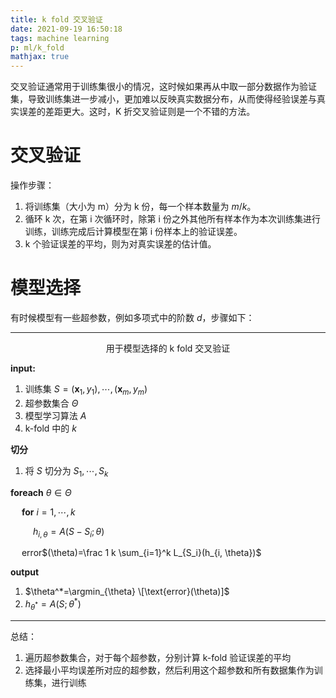 ```yaml
---
title: k fold 交叉验证
date: 2021-09-19 16:50:18
tags: machine learning
p: ml/k_fold
mathjax: true
---
```


交叉验证通常用于训练集很小的情况，这时候如果再从中取一部分数据作为验证集，导致训练集进一步减小，更加难以反映真实数据分布，从而使得经验误差与真实误差的差距更大。这时，K 折交叉验证则是一个不错的方法。

<!--more-->
# 交叉验证
操作步骤：

1. 将训练集（大小为 m）分为 k 份，每一个样本数量为 $m/k$。
2. 循环 k 次，在第 i 次循环时，除第 i 份之外其他所有样本作为本次训练集进行训练，训练完成后计算模型在第 i 份样本上的验证误差。
3. k 个验证误差的平均，则为对真实误差的估计值。

# 模型选择
有时候模型有一些超参数，例如多项式中的阶数 $d$，步骤如下：

---
<center>用于模型选择的 k fold 交叉验证</center>

**input:**
1. 训练集 $S=(\mathbf x_1, y_1), \cdots, (\mathbf x_m, y_m)$
2. 超参数集合 $\Theta$
3. 模型学习算法 $A$
4. k-fold 中的 $k$

**切分**
1. 将 $S$ 切分为 $S_1, \cdots, S_k$

**foreach** $\theta \in \Theta$

&emsp; **for** $i=1,\cdots,k$

&emsp; &emsp; $h_{i,\theta}=A(S - S_i; \theta)$

 &emsp; error$(\theta)=\frac 1 k \sum_{i=1}^k L_{S_i}(h_{i, \theta})$

 **output**
 1. $\theta^*=\argmin_{\theta} \[\text{error}(\theta)]$
 2. $h_{\theta^*}=A(S;\theta^*)$

---

总结：
1. 遍历超参数集合，对于每个超参数，分别计算 k-fold 验证误差的平均
2. 选择最小平均误差所对应的超参数，然后利用这个超参数和所有数据集作为训练集，进行训练